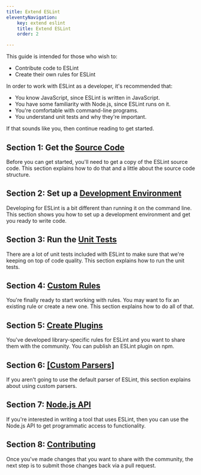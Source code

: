 ```yaml
---
title: Extend ESLint
eleventyNavigation:
    key: extend eslint
    title: Extend ESLint
    order: 2

---
```


This guide is intended for those who wish to:

* Contribute code to ESLint
* Create their own rules for ESLint

In order to work with ESLint as a developer, it's recommended that:

* You know JavaScript, since ESLint is written in JavaScript.
* You have some familiarity with Node.js, since ESLint runs on it.
* You're comfortable with command-line programs.
* You understand unit tests and why they're important.

If that sounds like you, then continue reading to get started.

## Section 1: Get the [Source Code](../contribute/source-code)

Before you can get started, you'll need to get a copy of the ESLint source code. This section explains how to do that and a little about the source code structure.

## Section 2: Set up a [Development Environment](../contribute/development-environment)

Developing for ESLint is a bit different than running it on the command line. This section shows you how to set up a development environment and get you ready to write code.

## Section 3: Run the [Unit Tests](../contribute/tests)

There are a lot of unit tests included with ESLint to make sure that we're keeping on top of code quality. This section explains how to run the unit tests.

## Section 4: [Custom Rules](custom-rules)

You're finally ready to start working with rules. You may want to fix an existing rule or create a new one. This section explains how to do all of that.

## Section 5: [Create Plugins](plugins)

You've developed library-specific rules for ESLint and you want to share them with the community. You can publish an ESLint plugin on npm.

## Section 6: [[Custom Parsers]](custom-parsers)

If you aren't going to use the default parser of ESLint, this section explains about using custom parsers.

## Section 7: [Node.js API](../integrate/nodejs-api)

If you're interested in writing a tool that uses ESLint, then you can use the Node.js API to get programmatic access to functionality.

## Section 8: [Contributing](../contribute/)

Once you've made changes that you want to share with the community, the next step is to submit those changes back via a pull request.
